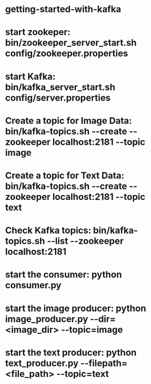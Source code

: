 # getting-started-with-kafka

# start zookeper: bin/zookeeper_server_start.sh config/zookeeper.properties

# start Kafka: bin/kafka_server_start.sh config/server.properties

# Create a topic for Image Data: bin/kafka-topics.sh --create --zookeeper localhost:2181 --topic image
# Create a topic for Text Data: bin/kafka-topics.sh --create --zookeeper localhost:2181 --topic text

# Check Kafka topics: bin/kafka-topics.sh --list --zookeeper localhost:2181


# start the consumer: python consumer.py
# start the image producer: python image_producer.py --dir=<image_dir> --topic=image
# start the text producer: python text_producer.py --filepath=<file_path> --topic=text
